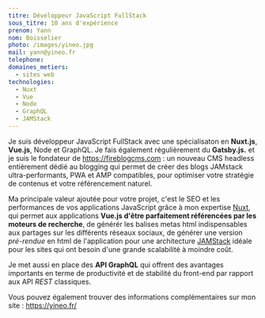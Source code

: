 ```yaml
---
titre: Développeur JavaScript FullStack
sous_titre: 10 ans d'expérience
prenom: Yann
nom: Boisselier
photo: /images/yineo.jpg
mail: yann@yineo.fr
telephone:
domaines_metiers:
  - sites web
technologies:
  - Nuxt
  - Vue
  - Node
  - GraphQL
  - JAMStack
---
```


Je suis développeur JavaScript FullStack avec une spécialisaton en **Nuxt.js**, **Vue.js**, Node et GraphQL. Je fais également régulièrement du **Gatsby.js.** et je suis le fondateur de https://fireblogcms.com : un nouveau CMS headless entièrement dédié au blogging qui permet de créer des blogs JAMstack ultra-performants, PWA et AMP compatibles, pour optimiser votre stratégie de contenus et votre référencement naturel.

Ma principale valeur ajoutée pour votre projet, c'est le SEO et les performances de vos applications JavaScript grâce à mon expertise [Nuxt](https://nuxtjs.org/), qui permet aux applications **Vue.js d'être parfaitement référencées par les moteurs de recherche**, de générér les balises metas html indispensables aux partages sur les différents réseaux sociaux, de générer une version _pré-rendue_ en html de l'application pour une architecture [JAMStack](https://jamstack.org/) idéale pour les sites qui ont besoin d'une grande scalabilité à moindre coût.

Je met aussi en place des **API GraphQL** qui offrent des avantages importants en terme de productivité et de stabilité du front-end par rapport aux API _REST_ classiques.

Vous pouvez également trouver des informations complémentaires sur mon site : https://yineo.fr/
